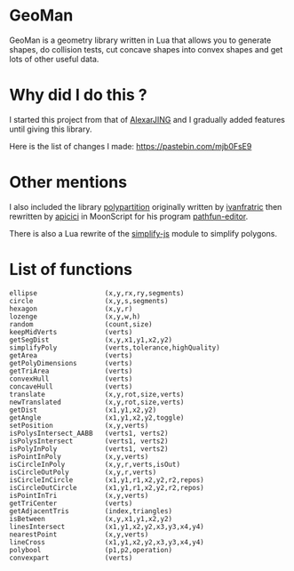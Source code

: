 
# GeoMan

GeoMan is a geometry library written in Lua that allows you to generate shapes, do collision tests, cut concave shapes into convex shapes and get lots of other useful data.

# Why did I do this ?

I started this project from that of [AlexarJING](https://github.com/AlexarJING/polygon/) and I gradually added features until giving this library.

Here is the list of changes I made: https://pastebin.com/mjb0FsE9

# Other mentions

I also included the library [polypartition](https://github.com/ivanfratric/polypartition) originally written by [ivanfratric](https://github.com/ivanfratric) then rewritten by [apicici](https://github.com/apicici) in MoonScript for his program [pathfun-editor](https://github.com/apicici/pathfun-editor).

There is also a Lua rewrite of the [simplify-js](https://github.com/mourner/simplify-js) module to simplify polygons.

# List of functions

    ellipse                 (x,y,rx,ry,segments)
    circle                  (x,y,s,segments)
    hexagon                 (x,y,r)
    lozenge                 (x,y,w,h)
    random                  (count,size)
    keepMidVerts            (verts)
    getSegDist              (x,y,x1,y1,x2,y2)
    simplifyPoly            (verts,tolerance,highQuality)
    getArea                 (verts)
    getPolyDimensions       (verts)
    getTriArea              (verts)
    convexHull              (verts)
    concaveHull             (verts)
    translate               (x,y,rot,size,verts)
    newTranslated           (x,y,rot,size,verts)
    getDist                 (x1,y1,x2,y2)
    getAngle                (x1,y1,x2,y2,toggle)
    setPosition             (x,y,verts)
    isPolysIntersect_AABB   (verts1, verts2)
    isPolysIntersect        (verts1, verts2)
    isPolyInPoly            (verts1, verts2)
    isPointInPoly           (x,y,verts)
    isCircleInPoly          (x,y,r,verts,isOut)
    isCircleOutPoly         (x,y,r,verts)
    isCircleInCircle        (x1,y1,r1,x2,y2,r2,repos)
    isCircleOutCircle       (x1,y1,r1,x2,y2,r2,repos)
    isPointInTri            (x,y,verts)
    getTriCenter            (verts)
    getAdjacentTris         (index,triangles)
    isBetween               (x,y,x1,y1,x2,y2)
    linesIntersect          (x1,y1,x2,y2,x3,y3,x4,y4)
    nearestPoint            (x,y,verts)
    lineCross               (x1,y1,x2,y2,x3,y3,x4,y4)
    polybool                (p1,p2,operation)
    convexpart              (verts)
